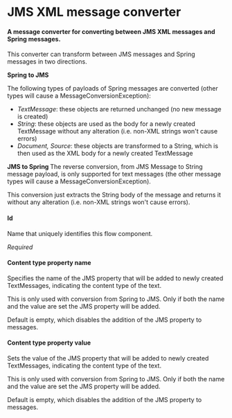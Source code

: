 # JMS XML message converter
#### A message converter for converting between JMS XML messages and Spring messages.
This converter can transform between JMS  messages and Spring messages in two directions.

<b> Spring to JMS </b> 

The following types of payloads of Spring messages are converted (other types will cause a MessageConversionException): 
 - <i>TextMessage</i>: these objects are returned unchanged (no new message is created) 
 - <i>String</i>: these objects are used as the body for a newly created TextMessage without any alteration (i.e. non-XML strings won't cause errors) 
 - <i>Document, Source</i>: these objects are transformed to a String, which is then used as the XML body for a newly created TextMessage 

<b>JMS to Spring </b> 
The reverse conversion, from JMS Message to String message payload, is only supported for text messages (the other message types will cause a MessageConversionException). 

This conversion just extracts the String body of the message and returns it without any alteration (i.e. non-XML strings won't cause errors).


#### Id
Name that uniquely identifies this flow component.

<i>Required</i>

#### Content type property name
Specifies the name of the JMS property that will be added to newly created TextMessages, indicating the content type of the text. 

This is only used with conversion from Spring to JMS. Only if both the name and the value are set the JMS property will be added. 

Default is empty, which disables the addition of the JMS property to messages.



#### Content type property value
Sets the value of the JMS property that will be added to newly created TextMessages, indicating the content type of the text. 

This is only used with conversion from Spring to JMS. Only if both the name and the value are set the JMS property will be added. 

Default is empty, which disables the addition of the JMS property to messages.

